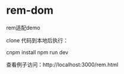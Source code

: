 # rem-dom
rem适配demo

clone 代码到本地后执行：
 
cnpm install
npm run dev

查看例子访问：http://localhost:3000/rem.html
